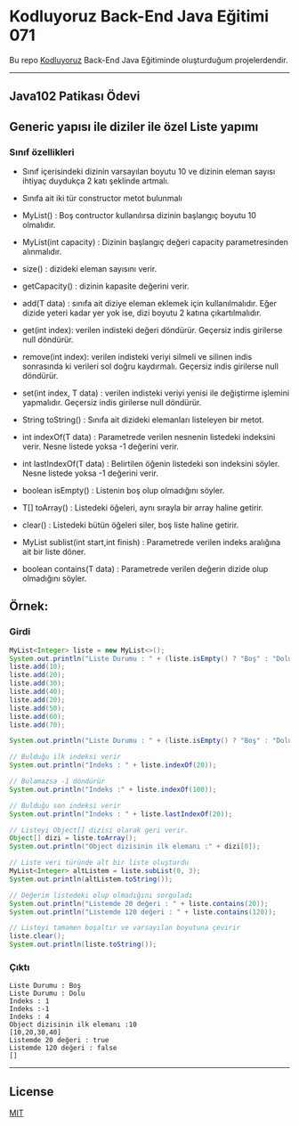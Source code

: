 # Kodluyoruz Back-End Java Eğitimi 071

Bu repo [Kodluyoruz](https://www.kodluyoruz.org) Back-End Java Eğitiminde 
oluşturduğum projelerdendir.

---
## Java102 Patikası Ödevi

## Generic yapısı ile diziler ile özel Liste yapımı

### Sınıf özellikleri

* Sınıf içerisindeki dizinin varsayılan boyutu 10 ve dizinin eleman sayısı ihtiyaç duydukça 2 katı şeklinde artmalı.

* Sınıfa ait iki tür constructor metot bulunmalı

* MyList() : Boş contructor kullanılırsa dizinin başlangıç boyutu 10 olmalıdır.

* MyList(int capacity) : Dizinin başlangıç değeri capacity parametresinden alınmalıdır.

* size() : dizideki eleman sayısını verir.

* getCapacity() : dizinin kapasite değerini verir.

* add(T data) : sınıfa ait diziye eleman eklemek için kullanılmalıdır. Eğer dizide yeteri kadar yer yok ise, dizi boyutu 2 katına çıkartılmalıdır.

* get(int index): verilen indisteki değeri döndürür. Geçersiz indis girilerse null döndürür.

* remove(int index): verilen indisteki veriyi silmeli ve silinen indis sonrasında ki verileri sol doğru kaydırmalı. Geçersiz indis girilerse null döndürür.

* set(int index, T data) : verilen indisteki veriyi yenisi ile değiştirme işlemini yapmalıdır. Geçersiz indis girilerse null döndürür.

* String toString() : Sınıfa ait dizideki elemanları listeleyen bir metot.

* int indexOf(T data) : Parametrede verilen nesnenin listedeki indeksini verir. Nesne listede yoksa -1 değerini verir.

* int lastIndexOf(T data) : Belirtilen öğenin listedeki son indeksini söyler. Nesne listede yoksa -1 değerini verir.

* boolean isEmpty() : Listenin boş olup olmadığını söyler.

* T[] toArray() : Listedeki öğeleri, aynı sırayla bir array haline getirir.

* clear() : Listedeki bütün öğeleri siler, boş liste haline getirir.

* MyList<T> sublist(int start,int finish) : Parametrede verilen indeks aralığına ait bir liste döner.

* boolean contains(T data) : Parametrede verilen değerin dizide olup olmadığını söyler.

## Örnek:

### Girdi
```java
MyList<Integer> liste = new MyList<>();
System.out.println("Liste Durumu : " + (liste.isEmpty() ? "Boş" : "Dolu"));
liste.add(10);
liste.add(20);
liste.add(30);
liste.add(40);
liste.add(20);
liste.add(50);
liste.add(60);
liste.add(70);

System.out.println("Liste Durumu : " + (liste.isEmpty() ? "Boş" : "Dolu"));

// Bulduğu ilk indeksi verir
System.out.println("Indeks : " + liste.indexOf(20));

// Bulamazsa -1 döndürür
System.out.println("Indeks :" + liste.indexOf(100));

// Bulduğu son indeksi verir
System.out.println("Indeks : " + liste.lastIndexOf(20));

// Listeyi Object[] dizisi olarak geri verir.
Object[] dizi = liste.toArray();
System.out.println("Object dizisinin ilk elemanı :" + dizi[0]);

// Liste veri türünde alt bir liste oluşturdu
MyList<Integer> altListem = liste.subList(0, 3);
System.out.println(altListem.toString());

// Değerim listedeki olup olmadığını sorguladı
System.out.println("Listemde 20 değeri : " + liste.contains(20));
System.out.println("Listemde 120 değeri : " + liste.contains(120));

// Listeyi tamamen boşaltır ve varsayılan boyutuna çevirir
liste.clear();
System.out.println(liste.toString());
```

### Çıktı
````text
Liste Durumu : Boş
Liste Durumu : Dolu
Indeks : 1
Indeks :-1
Indeks : 4
Object dizisinin ilk elemanı :10
[10,20,30,40]
Listemde 20 değeri : true
Listemde 120 değeri : false
[]
````

---
## License
[MIT](https://choosealicense.com/licenses/mit/)
